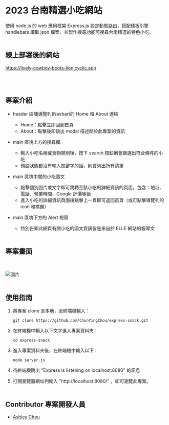 # 2023 台南精選小吃網站

使用 node.js 的 web 應用框架 Express.js 設定動態路由，搭配樣板引擎 handlebars 讀取 json 檔案，並製作搜尋功能可搜尋台南精選的特色小吃。
<br />
<br />

## 線上部署後的網站

https://lively-cowboy-boots-lion.cyclic.app

<br />
<br />

## 專案介紹

- header 區塊導覽列(Navbar)的 Home 和 About 連結
  - Home：點擊立即回到首頁
  - About：點擊後即跳出 modal 描述關於此專案的資訊
    <br />
- main 區塊上方的搜尋欄

  - 輸入小吃名稱或食物類別後，按下 search 按鈕則會篩選出符合條件的小吃
  - 預設狀態都沒有輸入關鍵字的話，則會列出所有清單
    <br />

- main 區塊中間的小吃圖文

  - 點擊個別圖片或文字即可跳轉至該小吃的詳細資訊的頁面，包含：地址、電話、營業時間、Google 評價等級
  - 進入小吃的詳細資訊頁面後點擊上一頁即可返回首頁（或可點擊導覽列的 icon 和標題）
    <br />

- main 區塊下方的 Alert 視窗

  - 特別告知此網頁有關小吃的圖文資訊皆是來自於 ELLE 網站的報導文

  <br />

## 專案畫面

  <br />

![圖片](https://upload.cc/i1/2023/06/02/ewfiOL.jpg)
<br />
<br />

## 使用指南

1. 將專案 clone 至本地，至終端機輸入：

   ```
   git clone https://github.com/ChunYingChou/express-snack.git
   ```

2. 在終端機中輸入以下文字進入專案資料夾：

   ```
   cd express-snack
   ```

3. 進入專案資料夾後，在終端機中輸入以下：

   ```
   node server.js
   ```

4. 待終端機跳出 "Express is listening on localhost:8080" 的訊息
   <br />
5. 打開瀏覽器網址列輸入 "http://localhost:8080/" ，即可瀏覽此專案。
   <br />
   <br />

## Contributor 專案開發人員

- [Ashley Chou](https://github.com/ChunYingChou)
